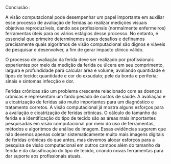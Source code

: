 
Conclusão : 

A visão computacional pode desempenhar um papel importante em auxiliar
esse processo de avaliação de feridas ao realizar medições visuais objetivas
reproduzíveis, dando aos profissionais (normalmente enfermeiros) ferramentas úteis para os vários estágios desse processo. No entanto, é essencial que primeiro determinemos esses desafios e definamos precisamente quais algoritmos de visão computacional são dignos e viáveis ​​de pesquisar e desenvolver, a fim de gerar impacto clínico válido.

O processo de avaliação da ferida deve ser
realizado por profissionais experientes por meio da medição
da ferida ou úlcera em seu comprimento, largura e profundidade para calcular
área e volume; avaliando quantidade e tipos de tecido; quantidade
e cor do exsudato; pele da borda e periferia; sinais e
sintomas infecção e dor.

Feridas crônicas são um problema crescente relacionado com as doenças crônicas e representam um fardo pesado de custos de saúde. A avaliação e a cicatrização de feridas são muito
importantes para um diagnóstico e tratamento corretos. A visão computacional já mostra alguns esforços para a avaliação e cicatrização de feridas crônicas. O cálculo do tamanho da ferida
e a identificação do tipo de tecido são as áreas mais importantes pesquisadas em visão computacional por meio do uso de ferramentas, métodos e algoritmos de análise de imagem.
Essas evidências sugerem que não devemos apenas coletar sistematicamente muito mais imagens digitais de feridas crônicas do que antes, mas devemos alocar esforços para a pesquisa de visão computacional em outros campos além do tamanho da ferida e da classificação do tipo de tecido,
criando novas ferramentas para dar suporte aos profissionais atuais.